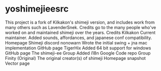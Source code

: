 # yoshimejieesrc
 This project is a fork of Kilkakon's shimeji version, and includes work from many others such as LavenderSnek. Credits go to the many people who've worked on and maintained shimeji over the years. Credits Kilkakon  Current maintainer. Added sounds, affordances, and japanese conf compatibility. Homepage Shimeji discord nonowarn  Wrote the initial swing + jna mac implementation GitHub page TigerHix  Added 64 bit support for windows GitHub page The shimeji-ee Group  Added i18n Google Code repo Group Finity (Original)  The original creator(s) of shimeji Homepage snapshot Vector page
